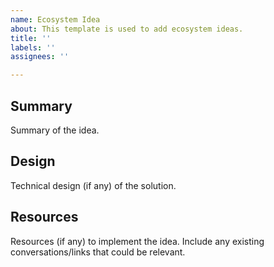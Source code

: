 ```yaml
---
name: Ecosystem Idea
about: This template is used to add ecosystem ideas.
title: ''
labels: ''
assignees: ''

---
```


## Summary
Summary of the idea. 

## Design
Technical design (if any) of the solution. 

## Resources
Resources (if any) to implement the idea. Include any existing conversations/links that could be relevant.

